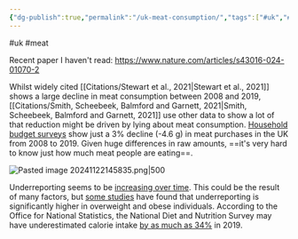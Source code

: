 ```yaml
---
{"dg-publish":true,"permalink":"/uk-meat-consumption/","tags":["#uk","#meat"],"created":"2025-10-23T17:42:43.794+01:00","updated":"2025-10-23T18:06:08.679+01:00"}
---
```


#uk #meat 

Recent paper I haven't read: https://www.nature.com/articles/s43016-024-01070-2

Whilst widely cited [[Citations/Stewart et al., 2021\|Stewart et al., 2021]] shows a large decline in meat consumption between 2008 and 2019, [[Citations/Smith, Scheebeek, Balmford and Garnett, 2021\|Smith, Scheebeek, Balmford and Garnett, 2021]] use other data to show a lot of that reduction might be driven by lying about meat consumption. [Household budget surveys](https://www.gov.uk/government/collections/family-food-statistics) show just a 3% decline (-4.6 g) in meat purchases in the UK from 2008 to 2019. Given huge differences in raw amounts, ==it's very hard to know just how much meat people are eating==.

![Pasted image 20241122145835.png|500](/img/user/Pasted%20image%2020241122145835.png)

Underreporting seems to be [increasing over time](https://www.bi.team/wp-content/uploads/2016/08/16-07-12-Counting-Calories-Final.pdf). This could be the result of many factors, but [some studies](https://pubmed.ncbi.nlm.nih.gov/17433123/) have found that underreporting is significantly higher in overweight and obese individuals. According to the Office for National Statistics, the National Diet and Nutrition Survey may have underestimated calorie intake [by as much as 34%](https://www.ons.gov.uk/peoplepopulationandcommunity/healthandsocialcare/conditionsanddiseases/methodologies/agovernmentstatisticalserviceperspectiveonofficialestimatesofcalorieconsumption2019update) in 2019.



